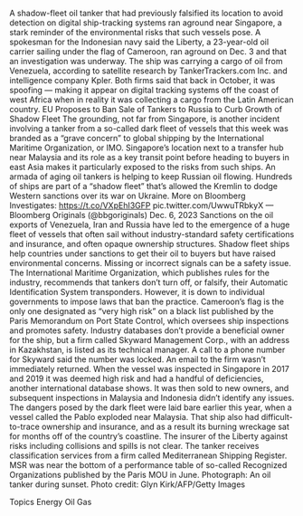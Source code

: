 A shadow-fleet oil tanker that had previously falsified its location to avoid detection on digital ship-tracking systems ran aground near Singapore, a stark reminder of the environmental risks that such vessels pose.
A spokesman for the Indonesian navy said the Liberty, a 23-year-old oil carrier sailing under the flag of Cameroon, ran aground on Dec. 3 and that an investigation was underway.
The ship was carrying a cargo of oil from Venezuela, according to satellite research by TankerTrackers.com Inc. and intelligence company Kpler. Both firms said that back in October, it was spoofing — making it appear on digital tracking systems off the coast of west Africa when in reality it was collecting a cargo from the Latin American country.
EU Proposes to Ban Sale of Tankers to Russia to Curb Growth of Shadow Fleet
The grounding, not far from Singapore, is another incident involving a tanker from a so-called dark fleet of vessels that this week was branded as a “grave concern” to global shipping by the International Maritime Organization, or IMO. Singapore’s location next to a transfer hub near Malaysia and its role as a key transit point before heading to buyers in east Asia makes it particularly exposed to the risks from such ships.
An armada of aging oil tankers is helping to keep Russian oil flowing.
Hundreds of ships are part of a “shadow fleet” that’s allowed the Kremlin to dodge Western sanctions over its war on Ukraine. More on Bloomberg Investigates: https://t.co/VXpEhI3GFP pic.twitter.com/UwwuTRbkyX
— Bloomberg Originals (@bbgoriginals) Dec. 6, 2023
Sanctions on the oil exports of Venezuela, Iran and Russia have led to the emergence of a huge fleet of vessels that often sail without industry-standard safety certifications and insurance, and often opaque ownership structures.
Shadow fleet ships help countries under sanctions to get their oil to buyers but have raised environmental concerns.
Missing or incorrect signals can be a safety issue. The International Maritime Organization, which publishes rules for the industry, recommends that tankers don’t turn off, or falsify, their Automatic Identification System transponders. However, it is down to individual governments to impose laws that ban the practice.
Cameroon’s flag is the only one designated as “very high risk” on a black list published by the Paris Memorandum on Port State Control, which oversees ship inspections and promotes safety.
Industry databases don’t provide a beneficial owner for the ship, but a firm called Skyward Management Corp., with an address in Kazakhstan, is listed as its technical manager. A call to a phone number for Skyward said the number was locked. An email to the firm wasn’t immediately returned.
When the vessel was inspected in Singapore in 2017 and 2019 it was deemed high risk and had a handful of deficiencies, another international database shows. It was then sold to new owners, and subsequent inspections in Malaysia and Indonesia didn’t identify any issues.
The dangers posed by the dark fleet were laid bare earlier this year, when a vessel called the Pablo exploded near Malaysia. That ship also had difficult-to-trace ownership and insurance, and as a result its burning wreckage sat for months off of the country’s coastline.
The insurer of the Liberty against risks including collisions and spills is not clear.
The tanker receives classification services from a firm called Mediterranean Shipping Register. MSR was near the bottom of a performance table of so-called Recognized Organizations published by the Paris MOU in June.
Photograph: An oil tanker during sunset. Photo credit: Glyn Kirk/AFP/Getty Images

Topics
Energy
Oil Gas
